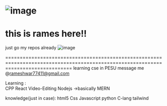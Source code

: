 ![image](https://user-images.githubusercontent.com/114616616/199245419-c3cc6e60-1ce9-4f70-869d-13191463eaf4.png)
===================================================================================================================================
this is rames here!!
===================================================================================================================================

just go my repos already 
![image](https://user-images.githubusercontent.com/114616616/199245605-77a1b472-16dd-4030-ae9b-2bd6d196cd27.png)

===================================================================================================================================
learning cse in PESU 
message me @rameshwar77411@gmail.com

Learning :  
                CPP  React  Video-Editing Nodejs ->basically MERN 
            
knowledge(just in case):
                html5 Css Javascript python C-lang tailwind 
